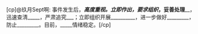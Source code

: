[cp]@玖月Sept啊: 事件发生后，_______高度重视。______立即作出____，要求组织_____，妥善处理______，迅速查清_____，严肃追究___；立即组织开展__________，进一步做好_________，防止_________。目前，_____情绪稳定。[/cp]